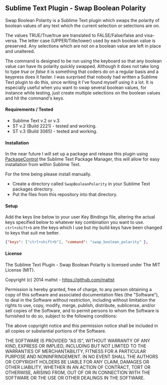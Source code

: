 
## Sublime Text Plugin - Swap Boolean Polarity

Swap Boolean Polarity is a Sublime Text plugin which swaps the polarity of
boolean values of any text which the current selection or selections are on.

The values TRUE/True/true are translated to FALSE/False/false and visa-versa.
The letter case (UPPER/Title/lower) used by each boolean value is preserved. Any
selections which are not on a boolean value are left in place and unaltered.

The command is designed to be run using the keyboard so that any boolean value
can have its polarity quickly swapped. Although it does not take long to type
*true* or *false* it is something that coders do on a regular basis and a
keypress does it faster. I was surprised that nobody had written a Sublime Text
plugin to do this, since writing it I've found myself using it a lot. It is
especially useful when you want to swap several boolean values, for instance
while testing, just create multiple selections on the boolean values and hit the
command's keys.

#### Requirements / Tested

- Sublime Text v.2 or v.3
- ST v.2 (Build 2221) - tested and working.
- ST v.3 (Build 3065) - tested and working.

#### Installation

In the near future I will set up a package and release this plugin using
[PackageControl](https://sublime.wbond.net) the Sublime Text Package Manager,
this will allow for easy installation from within Sublime Text.

For the time being please install manually.

- Create a directory called `SwapBooleanPolarity` in your Sublime Text packages
directory.
- Put the files from this repository into that directory.

#### Setup

Add the keys line below to your user Key Bindings file, altering the actual keys
specified below to whatever key combination you want to use. `ctrl+shift+b` are
the keys which I use but my build keys have been changed to keys that suit me
better.

``` json
{"keys": ["ctrl+shift+b"], "command": "swap_boolean_polarity" },
```

#### License

The Sublime Text Plugin - Swap Boolean Polarity is licensed under The MIT
License (MIT).

Copyright (c) 2014 mattst - https://github.com/mattst

Permission is hereby granted, free of charge, to any person obtaining a copy of
this software and associated documentation files (the "Software"), to deal in
the Software without restriction, including without limitation the rights to
use, copy, modify, merge, publish, distribute, sublicense, and/or sell copies of
the Software, and to permit persons to whom the Software is furnished to do so,
subject to the following conditions:

The above copyright notice and this permission notice shall be included in all
copies or substantial portions of the Software.

THE SOFTWARE IS PROVIDED "AS IS", WITHOUT WARRANTY OF ANY KIND, EXPRESS OR
IMPLIED, INCLUDING BUT NOT LIMITED TO THE WARRANTIES OF MERCHANTABILITY, FITNESS
FOR A PARTICULAR PURPOSE AND NONINFRINGEMENT. IN NO EVENT SHALL THE AUTHORS OR
COPYRIGHT HOLDERS BE LIABLE FOR ANY CLAIM, DAMAGES OR OTHER LIABILITY, WHETHER
IN AN ACTION OF CONTRACT, TORT OR OTHERWISE, ARISING FROM, OUT OF OR IN
CONNECTION WITH THE SOFTWARE OR THE USE OR OTHER DEALINGS IN THE SOFTWARE.
